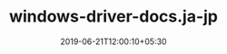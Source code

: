 ---
title: "windows-driver-docs.ja-jp"
date: 2019-06-21T12:00:10+05:30
type: "organisations"
org_name: "Microsoft Docs"
repo_desc: "Windows Driver"
repo_link: https://github.com/MicrosoftDocs/windows-driver-docs.ja-jp
---